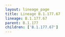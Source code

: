 ```yaml
---
layout: lineage_page
title: Lineage B.1.177.67
lineage: B.1.177.67
parent: B.1.177
children: ['B.1.177.67']
---
```


